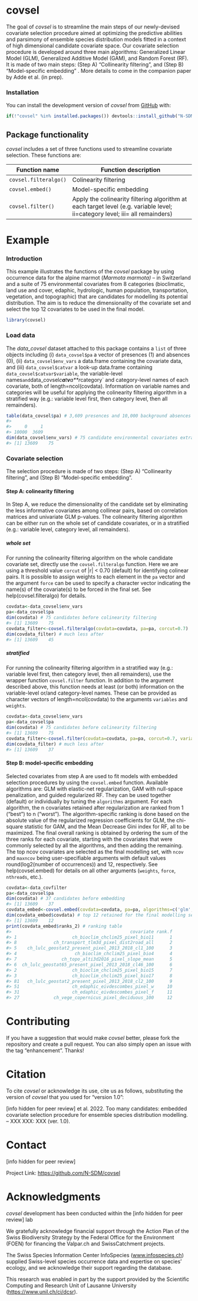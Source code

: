 
<!-- README.md is generated from README.Rmd. Please edit that file -->

# covsel

The goal of *covsel* is to streamline the main steps of our
newly-devised covariate selection procedure aimed at optimizing the
predictive abilities and parsimony of ensemble species distribution
models fitted in a context of high dimensional candidate covariate
space. Our covariate selection procedure is developed around three main
algorithms: Generalized Linear Model (GLM), Generalized Additive Model
(GAM), and Random Forest (RF). It is made of two main steps: (Step A)
“Collinearity filtering”, and (Step B) “Model-specific embedding” . More
details to come in the companion paper by Adde et al. (in prep).

### Installation

You can install the development version of *covsel* from
[GitHub](https://github.com/) with:

``` r
if(!"covsel" %in% installed.packages()) devtools::install_github("N-SDM/covsel", auth_token = "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")
```

## Package functionality

*covsel* includes a set of three functions used to streamline covariate
selection. These functions are:

| Function name         | Function description                                                                                                         |
|-----------------------|------------------------------------------------------------------------------------------------------------------------------|
| `covsel.filteralgo()` | Colinearity filtering                                                                                                        |
| `covsel.embed()`      | Model-specific embedding                                                                                                     |
| `covsel.filter()`     | Apply the colinearity filtering algorithm at each target level (e.g. variable level; ii=category level; iii= all remainders) |

# Example

### Introduction

This example illustrates the functions of the *covsel* package by using
occurrence data for the alpine marmot (*Marmota marmota) –* in
Switzerland and a suite of 75 environmental covariates from 8 categories
(bioclimatic, land use and cover, edaphic, hydrologic, human population,
transportation, vegetation, and topographic) that are candidates for
modelling its potential distribution. The aim is to reduce the
dimensionality of the covariate set and select the top 12 covariates to
be used in the final model.

``` r
library(covsel)
```

### Load data

The *data_covsel* dataset attached to this package contains a `list` of
three objects including (i) `data_covsel$pa` a vector of presences (1)
and absences (0), (ii) `data_covsel$env_vars` a data.frame containing
the covariate data, and (iii) `data_covsel$catvar` a look-up data.frame
containing `data_covsel$catvar$variable`, the variable-level
names`and`data_covsel*c**a**t**v**a**r*category\` and category-level
names of each covariate, both of length=ncol(covdata). Information on
variable names and categories will be useful for applying the
colinearity filtering algorithm in a stratified way (e.g.: variable
level first, then category level, then all remainders).

``` r
table(data_covsel$pa) # 3,609 presences and 10,000 background absences
#> 
#>     0     1 
#> 10000  3609
dim(data_covsel$env_vars) # 75 candidate environmental covariates extracted at each of the 3,609 + 10,000 points
#> [1] 13609    75
```

### Covariate selection

The selection procedure is made of two steps: (Step A) “Collinearity
filtering”, and (Step B) “Model-specific embedding”.

#### Step A: colinearity filtering

In Step A, we reduce the dimensionality of the candidate set by
eliminating the less informative covariates among collinear pairs, based
on correlation matrices and univariate GLM p-values. The colinearity
filtering algorithm can be either run on the whole set of candidate
covariates, or in a stratified (e.g.: variable level, category level,
all remainders).

##### whole set

For running the colinearity filtering algorithm on the whole candidate
covariate set, directly use the `covsel.filteralgo` function. Here we
are using a threshold value `corcut` of \|r\| \< 0.70 (default) for
identifying colinear pairs. It is possible to assign weights to each
element in the `pa` vector and the argument `force` can be used to
specify a character vector indicating the name(s) of the covariate(s) to
be forced in the final set. See help(covsel.filteralgo) for details.

``` r
covdata<-data_covsel$env_vars
pa<-data_covsel$pa
dim(covdata) # 75 candidates before colinearity filtering
#> [1] 13609    75
covdata_filter<-covsel.filteralgo(covdata=covdata, pa=pa, corcut=0.7)
dim(covdata_filter) # much less after
#> [1] 13609    45
```

##### stratified

For running the colinearity filtering algorithm in a stratified way
(e.g.: variable level first, then category level, then all remainders),
use the wrapper function `covsel.filter` function. In addition to the
argument described above, this function needs at least (or both)
information on the variable-level or/and category-level names. These can
be provided as character vectors of length=ncol(covdata) to the
arguments `variables` and `weights`.

``` r
covdata<-data_covsel$env_vars
pa<-data_covsel$pa
dim(covdata) # 75 candidates before colinearity filtering
#> [1] 13609    75
covdata_filter<-covsel.filter(covdata=covdata, pa=pa, corcut=0.7, variables=data_covsel$catvar$variable, categories=data_covsel$catvar$category)
dim(covdata_filter) # much less after
#> [1] 13609    37
```

#### Step B: model-specific embedding

Selected covariates from step A are used to fit models with embedded
selection procedures by using the `covsel.embed` function. Available
algorithms are: GLM with elastic-net regularization, GAM with null-space
penalization, and guided regularized RF. They can be used together
(default) or individually by tuning the `algorithms` argument. For each
algorithm, the n covariates retained after regularization are ranked
from 1 (“best”) to n (“worst”). The algorithm-specific ranking is done
based on the absolute value of the regularized regression coefficients
for GLM, the chi-square statistic for GAM, and the Mean Decrease Gini
index for RF, all to be maximized. The final overall ranking is obtained
by ordering the sum of the three ranks for each covariate, starting with
the covariates that were commonly selected by all the algorithms, and
then adding the remaining. The top ncov covariates are selected as the
final modelling set, with `ncov` and `maxncov` being user-specifiable
arguments with default values round(log2(number of occurrences)) and 12,
respectively. See help(covsel.embed) for details on all other arguments
(`weights`, `force`, `nthreads`, etc.).

``` r
covdata<-data_covfilter
pa<-data_covsel$pa
dim(covdata) # 37 candidates before embedding
#> [1] 13609    37
covdata_embed<-covsel.embed(covdata=covdata, pa=pa, algorithms=c('glm','gam','rf'), ncov=ceiling(log2(length(which(pa==1)))), maxncov=12) # takes some time
dim(covdata_embed$covdata) # top 12 retained for the final modelling set
#> [1] 13609    12
print(covdata_embed$ranks_2) # ranking table
#>                                             covariate rank.f
#> 1                     ch_bioclim_chclim25_pixel_bio11      1
#> 8              ch_transport_tlm3d_pixel_dist2road_all      2
#> 5    ch_lulc_geostat2_present_pixel_2013_2018_cl1_100      3
#> 4                      ch_bioclim_chclim25_pixel_bio4      4
#> 7                 ch_topo_alti3d2016_pixel_slope_mean      5
#> 6  ch_lulc_geostat65_present_pixel_2013_2018_cl46_100      6
#> 2                     ch_bioclim_chclim25_pixel_bio15      7
#> 3                     ch_bioclim_chclim25_pixel_bio17      8
#> 81   ch_lulc_geostat2_present_pixel_2013_2018_cl2_100      9
#> 51                    ch_edaphic_eivdescombes_pixel_w     10
#> 31                    ch_edaphic_eivdescombes_pixel_f     11
#> 27             ch_vege_copernicus_pixel_deciduous_100     12
```

# Contributing

If you have a suggestion that would make *covsel* better, please fork
the repository and create a pull request. You can also simply open an
issue with the tag “enhancement”. Thanks!

# Citation

To cite *covsel* or acknowledge its use, cite us as follows,
substituting the version of *covsel* that you used for “version 1.0”:

\[info hidden for peer review\] et al. 2022. Too many candidates:
embedded covariate selection procedure for ensemble species distribution
modelling. – XXX XXX: XXX (ver. 1.0).

# Contact

\[info hidden for peer review\]

Project Link: <https://github.com/N-SDM/covsel>

# Acknowledgments

*covsel* development has been conducted within the \[info hidden for
peer review\] lab

We gratefully acknowledge financial support through the Action Plan of
the Swiss Biodiversity Strategy by the Federal Office for the
Environment (FOEN) for financing the Valpar.ch and SwissCatchment
projects.

The Swiss Species Information Center InfoSpecies (www.infospecies.ch)
supplied Swiss-level species occurrence data and expertise on species’
ecology, and we acknowledge their support regarding the database.

This research was enabled in part by the support provided by the
Scientific Computing and Research Unit of Lausanne University
(<https://www.unil.ch/ci/dcsr>).
